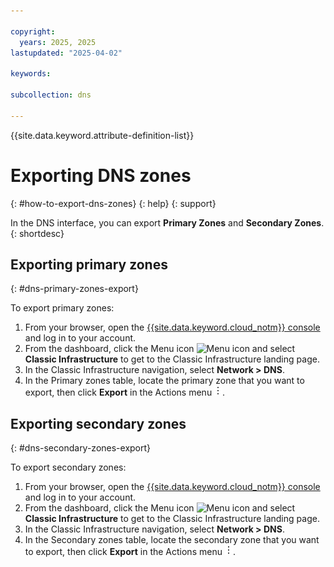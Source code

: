 ```yaml
---

copyright:
  years: 2025, 2025
lastupdated: "2025-04-02"

keywords: 

subcollection: dns

---
```


{{site.data.keyword.attribute-definition-list}}

# Exporting DNS zones
{: #how-to-export-dns-zones}
{: help}
{: support}

In the DNS interface, you can export **Primary Zones** and **Secondary Zones**.
{: shortdesc}

## Exporting primary zones
{: #dns-primary-zones-export}

To export primary zones:

1. From your browser, open the [{{site.data.keyword.cloud_notm}} console](/login) and log in to your account.
1. From the dashboard, click the Menu icon ![Menu icon](../icons/icon_hamburger.svg) and select **Classic Infrastructure** to get to the Classic Infrastructure landing page.
1. In the Classic Infrastructure navigation, select **Network > DNS**.
1. In the Primary zones table, locate the primary zone that you want to export, then click **Export** in the Actions menu ![Actions menu](images/overflow.png).

## Exporting secondary zones
{: #dns-secondary-zones-export}

To export secondary zones:

1. From your browser, open the [{{site.data.keyword.cloud_notm}} console](/login) and log in to your account.
1. From the dashboard, click the Menu icon ![Menu icon](../icons/icon_hamburger.svg) and select **Classic Infrastructure** to get to the Classic Infrastructure landing page.
1. In the Classic Infrastructure navigation, select **Network > DNS**.
1. In the Secondary zones table, locate the secondary zone that you want to export, then click **Export** in the Actions menu ![Actions menu](images/overflow.png).
